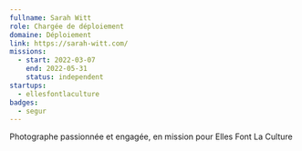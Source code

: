```yaml
---
fullname: Sarah Witt
role: Chargée de déploiement 
domaine: Déploiement
link: https://sarah-witt.com/
missions:
  - start: 2022-03-07
    end: 2022-05-31
    status: independent
startups:
  - ellesfontlaculture
badges:
  - segur
---
```


Photographe passionnée et engagée, en mission pour Elles Font La Culture
